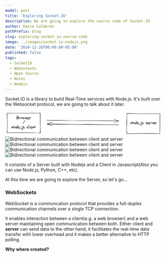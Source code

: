 ```yaml
---
model: post
title: 'Exploring Socket.IO'
description: We are going to explore the source code of Socket.IO
author: Dante Calderón
pathPrefix: blog
slug: exploring-socket-io-source-code
image: ../images/socket-io-nodejs.png
date: '2020-12-26T00:00:00-05:00'
published: false
tags:
  - SocketIO
  - WebSockets
  - Open Source
  - Notes
  - Nodejs
---
```


Socket.IO is a library to build Real-Time services with Node.js. It's built over the Websocket protocol, we are going to talk about it later.

![Bidirectional communication between client and server](../images/bidirectional-communication.png)
![Bidirectional communication between client and server](https://socket.io/images/bidirectional-communication.png)
![Bidirectional communication between client and server](https://cms.qz.com/wp-content/uploads/2018/02/spacex-falcon-heavy-elon-musk-china-europe-esa-nasa-mars-sls-boeing.jpg?quality=75&strip=all&w=1600&h=900&crop=1)
![Bidirectional communication between client and server](https://media.wired.com/photos/5ed2b8129948303154121fe5/master/pass/Science_SpaceX-Launch-AP_20151700829737.jpg)
![Bidirectional communication between client and server](https://encrypted-tbn0.gstatic.com/images?q=tbn:ANd9GcSSxECxmFYyleZ8y5w4HTK3Cv-RW7BK4n6uuQ&usqp=CAU)


It consists of a Server built with Nodejs and a Client in Javascript(Also you can use Node.js, Python, C++, etc).

At this time we are going to explore the Server, so let's go...

### WebSockets

WebSocket is a communcation protocol that provides a full-duplex communication channels over a single TCP connection.

It enables interaction between a client(e.g. a web browser) and a web server maintaining open communication between both. Either client and **server** can send data to the other hand, it facilitates the real-time data transfer with lower overhead and it makes a better alternative to HTTP polling.

**Why where created?**
